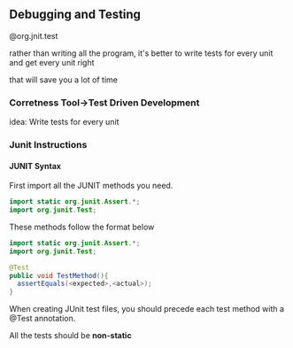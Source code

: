 ## Debugging and Testing

@org.jnit.test

rather than writing all the program, it's better to write tests for every unit and get every unit right

that will save you a lot of time

### Corretness Tool->Test Driven Development

idea: Write tests for every unit

### Junit Instructions

#### JUNIT Syntax

First import all the JUNIT methods you need.

```java
import static org.junit.Assert.*;
import org.junit.Test;
```

These methods follow the format below

```java
import static org.junit.Assert.*;
import org.junit.Test;

@Test
public void TestMethod(){
  assertEquals(<expected>,<actual>);
}
```

When creating JUnit test files, you should precede each test method with a @Test annotation.

All the tests should be **non-static**
